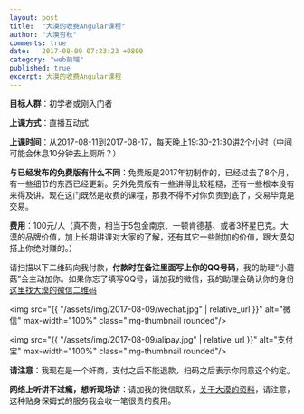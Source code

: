```yaml
---
layout: post
title:  "大漠的收费Angular课程"
author: "大漠穷秋"
comments: true
date:   2017-08-09 07:23:23 +0800
category: "web前端"
published: true
excerpt: 大漠的收费Angular课程
---
```

**目标人群**：初学者或刚入门者

**上课方式**：直播互动式

**上课时间**：从2017-08-11到2017-08-17，每天晚上19:30-21:30讲2个小时（中间可能会休息10分钟去上厕所？）

**与已经发布的免费版有什么不同**：免费版是2017年初制作的，已经过去了8个月，有一些细节的东西已经更新。另外免费版有一些讲得比较粗糙，还有一些根本没有来得及讲。现在这门既然是收费的课程，那我不得不对你负责到底了，交易毕竟是交易。

**费用**：100元/人（真不贵，相当于5包金南京、一顿肯德基、或者3杯星巴克。大漠的品牌价值，加上长期讲课对大家的了解，还有其它一些附加的价值，跟大漠勾搭上你绝对赚的。）

请扫描以下二维码向我付款，**付款时在备注里面写上你的QQ号码**，我的助理“小蘑菇”会主动加你。如果你忘了填写QQ号，请加我的微信，我的助理会确认你的身份<a href="https://damoqiongqiu.github.io/about/index.html" target="_blank">这里找大漠的微信二维码</a>

<img src="{{ "/assets/img/2017-08-09/wechat.jpg" | relative_url }}" alt="微信" max-width="100%" class="img-thumbnail rounded"/>

<img src="{{ "/assets/img/2017-08-09/alipay.jpg" | relative_url }}" alt="支付宝" max-width="100%" class="img-thumbnail rounded"/>

**请注意**：我现在是一个奸商，支付之后不能退款，扫码之后表示你同意这个约定。

**网络上听讲不过瘾，想听现场讲**：请加我的微信联系，<a href="https://damoqiongqiu.github.io/about/index.html" target="_blank">关于大漠的资料</a>，请注意，这种贴身保姆式的服务我会收一笔很贵的费用。
